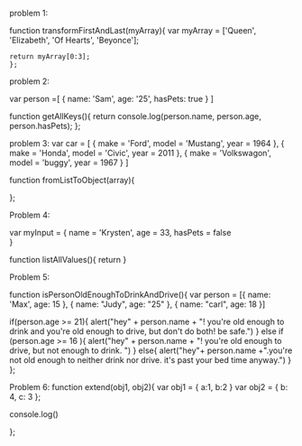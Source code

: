 problem 1:

function transformFirstAndLast(myArray){
    var myArray = ['Queen', 'Elizabeth', 'Of Hearts', 'Beyonce'];

    return myArray[0:3];
    };


problem 2:

var person =[
{
  name: 'Sam',
  age: '25',
  hasPets: true
}
]

function getAllKeys(){
    return console.log(person.name, person.age, person.hasPets);
};

problem 3:
var car = [
{
  make = 'Ford',
  model = 'Mustang',
  year = 1964
},
{  make = 'Honda',
  model = 'Civic',
  year = 2011
},
{
  make = 'Volkswagon',
  model = 'buggy',
  year = 1967
}
]

function fromListToObject(array){

};


Problem 4:

var myInput = {
  name = 'Krysten',
  age = 33,
  hasPets = false  
}

function listAllValues(){
  return
}


Problem 5:

function isPersonOldEnoughToDrinkAndDrive(){
  var person = [{
    name: 'Max',
    age: 15
  },
  {
    name: "Judy",
    age: "25"
  },
  {
    name: "carl",
    age: 18
  }]

  if(person.age >= 21){
    alert("hey" + person.name + "! you're old enough to drink and you're old enough to drive, but don't do both! be safe.")
  }
  else if (person.age >= 16 ){
    alert("hey" + person.name + "! you're old enough to drive, but not enough to drink. ")
  }
  else{
    alert("hey"+ person.name +".you're not old enough to neither drink nor drive. it's past your bed time anyway.")
  }
};

Problem 6:
function extend(obj1, obj2){
  var obj1 = {
    a:1,
    b:2
  }
  var obj2 = {
    b: 4,
    c: 3
  };

  console.log()

};
